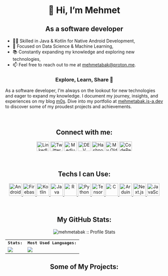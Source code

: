 <h1 align="center">👋 Hi, I’m Mehmet</h1>
<h2 align="center">As a software developer</h2>

<p align="justify">
 
- 👨‍💻 Skilled in Java & Kotlin for Native Android Development,
- 🤖 Focused on Data Science & Machine Learning,          
- 📚 Constantly expanding my knowledge and exploring new technologies,         
- 📫 Feel free to reach out to me at mehmetabak@proton.me.

<h3 align="center">Explore, Learn, Share 🚀</h3>

As a software developer, I'm always on the lookout for new technologies and eager to expand my knowledge. I document my journey, insights, and experiences on my blog [m0s](https://m0s.space). Dive into my portfolio at [mehmetabak.is-a.dev](https://mehmetabak.is-a.dev) to discover some of my proudest projects and achievements. 

<br />
</p>

<h2 align="center">Connect with me:</h2>

<p align="center">
<a href="https://www.linkedin.com/in/mehmet-abak/" target="blank"><img align="center" src="https://cdn.jsdelivr.net/npm/simple-icons@3.0.1/icons/linkedin.svg" alt="LinkedIn" height="30" width="40" /></a>
<a href="https://x.com/mehmet_m0s" target="blank"><img align="center" src="https://cdn.jsdelivr.net/npm/simple-icons@3.0.1/icons/twitter.svg" alt="Twitter" height="30" width="40" /></a>
<a href="https://abakmehmet.medium.com/" target="blank"><img align="center" src="https://cdn.jsdelivr.net/npm/simple-icons@3.0.1/icons/medium.svg" alt="Medium" height="30" width="40" /></a>
<a href="https://dev.to/mehmetabak" target="blank"><img align="center" src="https://cdn.jsdelivr.net/npm/simple-icons@3.13.0/icons/dev-dot-to.svg" alt="DEV Community" height="30" width="40" /></a>
<a href="https://mehmetabak.hashnode.dev/" target="blank"><img align="center" src="https://cdn.jsdelivr.net/npm/simple-icons@3.13.0/icons/hashnode.svg" alt="Hashnode" height="30" width="40" /></a>
<a href="https://arastir.super.site" target="blank"><img align="center" src="https://cdn.jsdelivr.net/npm/simple-icons@3.0.1/icons/sitepoint.svg" alt="My Old Apps" height="30" width="40" /></a>
<a href="https://codepen.io/mehmetabak" target="blank"><img align="center" src="https://cdn.jsdelivr.net/npm/simple-icons@3.0.1/icons/codepen.svg" alt="CodePen" height="30" width="40" /></a>
</p>

<br />

<h2 align="center">Techs I can Use:</h2>
<p align="center">
<a href="https://developer.android.com" target="_blank"> <img src="https://www.svgrepo.com/show/217740/android.svg" alt="Android" width="40" height="40"/> </a>
<a href="https://firebase.google.com/" target="_blank"><img src="https://firebase.google.com/static/images/brand-guidelines/logo-logomark.png" alt="Firebase" width="40" height="40"/> </a>
<a href="https://kotlinlang.org/" target="_blank"> <img src="https://www.vectorlogo.zone/logos/kotlinlang/kotlinlang-icon.svg" alt="Kotlin" width="40" height="40"/> </a> 
<a href="https://www.java.com/" target="_blank"> <img src="https://www.vectorlogo.zone/logos/java/java-icon.svg" alt="Java" width="40" height="40"/> </a>
<a href="https://www.r-project.org/" target="_blank"> <img src="https://cdn.jsdelivr.net/npm/simple-icons@3.13.0/icons/r.svg" alt="R" width="40" height="40"/> </a>
<a href="https://www.python.org/" target="_blank"> <img src="https://www.vectorlogo.zone/logos/python/python-icon.svg" alt="Python" width="40" height="40"/> </a>
<a href="https://www.tensorflow.org/" target="_blank"> <img src="https://upload.wikimedia.org/wikipedia/commons/thumb/2/2d/Tensorflow_logo.svg/957px-Tensorflow_logo.svg.png" alt="TensorFlow" width="40" height="40"/> </a>
<a href="https://en.wikipedia.org/wiki/C_(programming_language)" target="_blank"> <img src="https://cdn.iconscout.com/icon/free/png-256/free-c-58-1175247.png" alt="C" width="40" height="40"/> </a>
<a href="https://www.arduino.cc/" target="_blank"> <img src="https://cdn.worldvectorlogo.com/logos/arduino-1.svg" alt="Arduino" width="40" height="40"/> </a> 
<a href="https://nextjs.org/" target="_blank"> <img src="https://cdn.jsdelivr.net/npm/simple-icons@3.13.0/icons/next-dot-js.svg" alt="Next.js" width="40" height="40"/> </a>
<a href="https://www.javascript.com" target="_blank"> <img src="https://upload.wikimedia.org/wikipedia/commons/thumb/9/99/Unofficial_JavaScript_logo_2.svg/2048px-Unofficial_JavaScript_logo_2.svg.png" alt="JavaScript" width="40" height="40"/> </a>
</p>

<br />

<h2 align="center">My GitHub Stats:</h2>

<p align="center">
<img src="https://komarev.com/ghpvc/?username=mehmetabak&color=blue" alt="mehmetabak :: Profile Stats"></a>
</p>

<table align="center">
    <tr>
        <td colspan="2">
        <strong><samp>Stats:</samp></strong>
        </td>
        <td colspan="2">
        <strong><samp>Most Used Languages:</samp></strong>
        </td>
    </tr>
    <tr>
        <td colspan="2" rowspan="2">
        <a href="https://github-readme-stats.vercel.app/api?username=mehmetabak&show_icons=true&theme=tokyonight">
        <img src="https://github-readme-stats.vercel.app/api?username=mehmetabak&show_icons=true&theme=tokyonight">
        </a>
        </td>
        <td colspan="4" rowspan="3">
        <a href="https://github-readme-stats.vercel.app/api/top-langs/?username=mehmmetabak&layout=compact&theme=tokyonight">
        <img src="https://github-readme-stats.vercel.app/api/top-langs/?username=mehmetabak&layout=compact&theme=tokyonight">
        </a>
        </td>
    </tr>
</table>

<h2 align="center">Some of My Projects:</h2>
